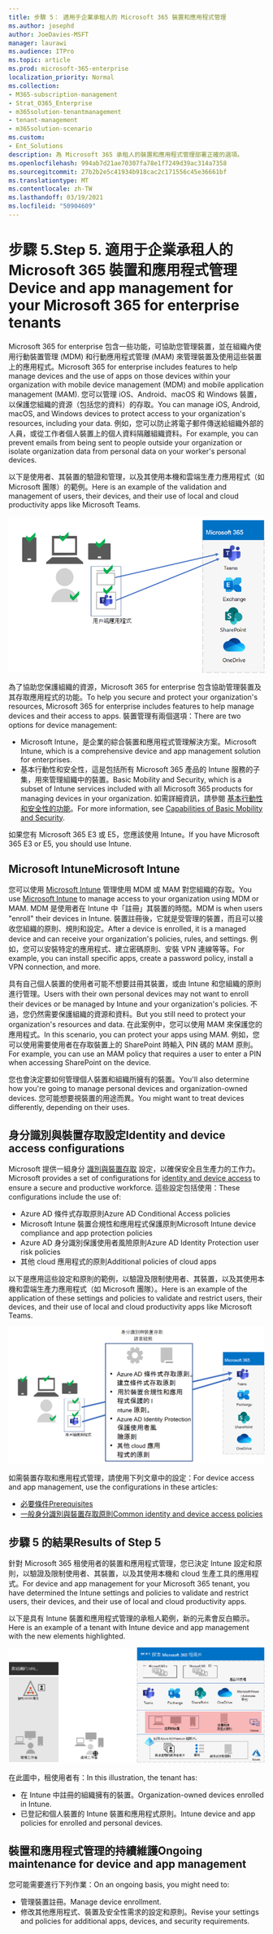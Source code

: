 ```yaml
---
title: 步驟 5： 適用于企業承租人的 Microsoft 365 裝置和應用程式管理
ms.author: josephd
author: JoeDavies-MSFT
manager: laurawi
ms.audience: ITPro
ms.topic: article
ms.prod: microsoft-365-enterprise
localization_priority: Normal
ms.collection:
- M365-subscription-management
- Strat_O365_Enterprise
- m365solution-tenantmanagement
- tenant-management
- m365solution-scenario
ms.custom:
- Ent_Solutions
description: 為 Microsoft 365 承租人的裝置和應用程式管理部署正確的選項。
ms.openlocfilehash: 994ab7d21ae70307fa78e1f7249d39ac314a7358
ms.sourcegitcommit: 27b2b2e5c41934b918cac2c171556c45e36661bf
ms.translationtype: MT
ms.contentlocale: zh-TW
ms.lasthandoff: 03/19/2021
ms.locfileid: "50904609"
---
```

# <a name="step-5-device-and-app-management-for-your-microsoft-365-for-enterprise-tenants"></a><span data-ttu-id="37249-104">步驟 5.</span><span class="sxs-lookup"><span data-stu-id="37249-104">Step 5.</span></span> <span data-ttu-id="37249-105">適用于企業承租人的 Microsoft 365 裝置和應用程式管理</span><span class="sxs-lookup"><span data-stu-id="37249-105">Device and app management for your Microsoft 365 for enterprise tenants</span></span>

<span data-ttu-id="37249-106">Microsoft 365 for enterprise 包含一些功能，可協助您管理裝置，並在組織內使用行動裝置管理 (MDM) 和行動應用程式管理 (MAM) 來管理裝置及使用這些裝置上的應用程式。</span><span class="sxs-lookup"><span data-stu-id="37249-106">Microsoft 365 for enterprise includes features to help manage devices and the use of apps on those devices within your organization with mobile device management (MDM) and mobile application management (MAM).</span></span> <span data-ttu-id="37249-107">您可以管理 iOS、Android、macOS 和 Windows 裝置，以保護您組織的資源（包括您的資料）的存取。</span><span class="sxs-lookup"><span data-stu-id="37249-107">You can manage iOS, Android, macOS, and Windows devices to protect access to your organization's resources, including your data.</span></span> <span data-ttu-id="37249-108">例如，您可以防止將電子郵件傳送給組織外部的人員，或從工作者個人裝置上的個人資料隔離組織資料。</span><span class="sxs-lookup"><span data-stu-id="37249-108">For example, you can prevent emails from being sent to people outside your organization or isolate organization data from personal data on your worker's personal devices.</span></span>

<span data-ttu-id="37249-109">以下是使用者、其裝置的驗證和管理，以及其使用本機和雲端生產力應用程式（如 Microsoft 團隊）的範例。</span><span class="sxs-lookup"><span data-stu-id="37249-109">Here is an example of the validation and management of users, their devices, and their use of local and cloud productivity apps like Microsoft Teams.</span></span>

![使用者、裝置及應用程式的驗證與管理](../media/tenant-management-overview/tenant-management-device-app-mgmt.png)

<span data-ttu-id="37249-111">為了協助您保護組織的資源，Microsoft 365 for enterprise 包含協助管理裝置及其存取應用程式的功能。</span><span class="sxs-lookup"><span data-stu-id="37249-111">To help you secure and protect your organization's resources, Microsoft 365 for enterprise includes features to help manage devices and their access to apps.</span></span> <span data-ttu-id="37249-112">裝置管理有兩個選項：</span><span class="sxs-lookup"><span data-stu-id="37249-112">There are two options for device management:</span></span>

- <span data-ttu-id="37249-113">Microsoft Intune，是企業的綜合裝置和應用程式管理解決方案。</span><span class="sxs-lookup"><span data-stu-id="37249-113">Microsoft Intune, which is a comprehensive device and app management solution for enterprises.</span></span>
- <span data-ttu-id="37249-114">基本行動性和安全性，這是包括所有 Microsoft 365 產品的 Intune 服務的子集，用來管理組織中的裝置。</span><span class="sxs-lookup"><span data-stu-id="37249-114">Basic Mobility and Security, which is a subset of Intune services included with all Microsoft 365 products for managing devices in your organization.</span></span> <span data-ttu-id="37249-115">如需詳細資訊，請參閱 [基本行動性和安全性的功能](../admin/basic-mobility-security/capabilities.md)。</span><span class="sxs-lookup"><span data-stu-id="37249-115">For more information, see [Capabilities of Basic Mobility and Security](../admin/basic-mobility-security/capabilities.md).</span></span>

<span data-ttu-id="37249-116">如果您有 Microsoft 365 E3 或 E5，您應該使用 Intune。</span><span class="sxs-lookup"><span data-stu-id="37249-116">If you have Microsoft 365 E3 or E5, you should use Intune.</span></span>

## <a name="microsoft-intune"></a><span data-ttu-id="37249-117">Microsoft Intune</span><span class="sxs-lookup"><span data-stu-id="37249-117">Microsoft Intune</span></span>

<span data-ttu-id="37249-118">您可以使用 [Microsoft Intune](/mem/intune/fundamentals/planning-guide) 管理使用 MDM 或 MAM 對您組織的存取。</span><span class="sxs-lookup"><span data-stu-id="37249-118">You use [Microsoft Intune](/mem/intune/fundamentals/planning-guide) to manage access to your organization using MDM or MAM.</span></span> <span data-ttu-id="37249-119">MDM 是使用者在 Intune 中「註冊」其裝置的時間。</span><span class="sxs-lookup"><span data-stu-id="37249-119">MDM is when users "enroll" their devices in Intune.</span></span> <span data-ttu-id="37249-120">裝置註冊後，它就是受管理的裝置，而且可以接收您組織的原則、規則和設定。</span><span class="sxs-lookup"><span data-stu-id="37249-120">After a device is enrolled, it is a managed device and can receive your organization's  policies, rules, and settings.</span></span> <span data-ttu-id="37249-121">例如，您可以安裝特定的應用程式、建立密碼原則、安裝 VPN 連線等等。</span><span class="sxs-lookup"><span data-stu-id="37249-121">For example, you can install specific apps, create a password policy, install a VPN connection, and more.</span></span>

<span data-ttu-id="37249-122">具有自己個人裝置的使用者可能不想要註冊其裝置，或由 Intune 和您組織的原則進行管理。</span><span class="sxs-lookup"><span data-stu-id="37249-122">Users with their own personal devices may not want to enroll their devices or be managed by Intune and your organization's policies.</span></span> <span data-ttu-id="37249-123">不過，您仍然需要保護組織的資源和資料。</span><span class="sxs-lookup"><span data-stu-id="37249-123">But you still need to protect your organization's resources and data.</span></span> <span data-ttu-id="37249-124">在此案例中，您可以使用 MAM 來保護您的應用程式。</span><span class="sxs-lookup"><span data-stu-id="37249-124">In this scenario, you can protect your apps using MAM.</span></span> <span data-ttu-id="37249-125">例如，您可以使用需要使用者在存取裝置上的 SharePoint 時輸入 PIN 碼的 MAM 原則。</span><span class="sxs-lookup"><span data-stu-id="37249-125">For example, you can use an MAM policy that requires a user to enter a PIN when accessing SharePoint on the device.</span></span>

<span data-ttu-id="37249-126">您也會決定要如何管理個人裝置和組織所擁有的裝置。</span><span class="sxs-lookup"><span data-stu-id="37249-126">You'll also determine how you're going to manage personal devices and organization-owned devices.</span></span> <span data-ttu-id="37249-127">您可能想要視裝置的用途而異。</span><span class="sxs-lookup"><span data-stu-id="37249-127">You might want to treat devices differently, depending on their uses.</span></span>

## <a name="identity-and-device-access-configurations"></a><span data-ttu-id="37249-128">身分識別與裝置存取設定</span><span class="sxs-lookup"><span data-stu-id="37249-128">Identity and device access configurations</span></span>

<span data-ttu-id="37249-129">Microsoft 提供一組身分 [識別與裝置存取](../security/office-365-security/microsoft-365-policies-configurations.md) 設定，以確保安全且生產力的工作力。</span><span class="sxs-lookup"><span data-stu-id="37249-129">Microsoft provides a set of configurations for [identity and device access](../security/office-365-security/microsoft-365-policies-configurations.md) to ensure a secure and productive workforce.</span></span> <span data-ttu-id="37249-130">這些設定包括使用：</span><span class="sxs-lookup"><span data-stu-id="37249-130">These configurations include the use of:</span></span>

- <span data-ttu-id="37249-131">Azure AD 條件式存取原則</span><span class="sxs-lookup"><span data-stu-id="37249-131">Azure AD Conditional Access policies</span></span>
- <span data-ttu-id="37249-132">Microsoft Intune 裝置合規性和應用程式保護原則</span><span class="sxs-lookup"><span data-stu-id="37249-132">Microsoft Intune device compliance and app protection policies</span></span>
- <span data-ttu-id="37249-133">Azure AD 身分識別保護使用者風險原則</span><span class="sxs-lookup"><span data-stu-id="37249-133">Azure AD Identity Protection user risk policies</span></span>
- <span data-ttu-id="37249-134">其他 cloud 應用程式的原則</span><span class="sxs-lookup"><span data-stu-id="37249-134">Additional policies of cloud apps</span></span>

<span data-ttu-id="37249-135">以下是應用這些設定和原則的範例，以驗證及限制使用者、其裝置，以及其使用本機和雲端生產力應用程式（如 Microsoft 團隊）。</span><span class="sxs-lookup"><span data-stu-id="37249-135">Here is an example of the application of these settings and policies to validate and restrict users, their devices, and their use of local and cloud productivity apps like Microsoft Teams.</span></span>

![身分識別與裝置存取設定，以瞭解使用者的需求和限制、裝置及其應用程式的使用](../media/tenant-management-overview/tenant-management-device-app-mgmt-golden-config.png)

<span data-ttu-id="37249-137">如需裝置存取和應用程式管理，請使用下列文章中的設定：</span><span class="sxs-lookup"><span data-stu-id="37249-137">For device access and app management, use the configurations in these articles:</span></span>

- [<span data-ttu-id="37249-138">必要條件</span><span class="sxs-lookup"><span data-stu-id="37249-138">Prerequisites</span></span>](../security/office-365-security/identity-access-prerequisites.md)
- [<span data-ttu-id="37249-139">一般身分識別與裝置存取原則</span><span class="sxs-lookup"><span data-stu-id="37249-139">Common identity and device access policies</span></span>](../security/office-365-security/identity-access-policies.md)

## <a name="results-of-step-5"></a><span data-ttu-id="37249-140">步驟 5 的結果</span><span class="sxs-lookup"><span data-stu-id="37249-140">Results of Step 5</span></span>

<span data-ttu-id="37249-141">針對 Microsoft 365 租使用者的裝置和應用程式管理，您已決定 Intune 設定和原則，以驗證及限制使用者、其裝置，以及其使用本機和 cloud 生產工具的應用程式。</span><span class="sxs-lookup"><span data-stu-id="37249-141">For device and app management for your Microsoft 365 tenant, you have determined the Intune settings and policies to validate and restrict users, their devices, and their use of local and cloud productivity apps.</span></span>

<span data-ttu-id="37249-142">以下是具有 Intune 裝置和應用程式管理的承租人範例，新的元素會反白顯示。</span><span class="sxs-lookup"><span data-stu-id="37249-142">Here is an example of a tenant with Intune device and app management with the new elements highlighted.</span></span>

![包含 Intune 裝置和應用程式管理的承租人範例](../media/tenant-management-overview/tenant-management-tenant-build-step5.png)

<span data-ttu-id="37249-144">在此圖中，租使用者有：</span><span class="sxs-lookup"><span data-stu-id="37249-144">In this illustration, the tenant has:</span></span>

- <span data-ttu-id="37249-145">在 Intune 中註冊的組織擁有的裝置。</span><span class="sxs-lookup"><span data-stu-id="37249-145">Organization-owned devices enrolled in Intune.</span></span>
- <span data-ttu-id="37249-146">已登記和個人裝置的 Intune 裝置和應用程式原則。</span><span class="sxs-lookup"><span data-stu-id="37249-146">Intune device and app policies for enrolled and personal devices.</span></span>

## <a name="ongoing-maintenance-for-device-and-app-management"></a><span data-ttu-id="37249-147">裝置和應用程式管理的持續維護</span><span class="sxs-lookup"><span data-stu-id="37249-147">Ongoing maintenance for device and app management</span></span>

<span data-ttu-id="37249-148">您可能需要進行下列作業：</span><span class="sxs-lookup"><span data-stu-id="37249-148">On an ongoing basis, you might need to:</span></span> 

- <span data-ttu-id="37249-149">管理裝置註冊。</span><span class="sxs-lookup"><span data-stu-id="37249-149">Manage device enrollment.</span></span>
- <span data-ttu-id="37249-150">修改其他應用程式、裝置及安全性需求的設定和原則。</span><span class="sxs-lookup"><span data-stu-id="37249-150">Revise your settings and policies for additional apps, devices, and security requirements.</span></span>